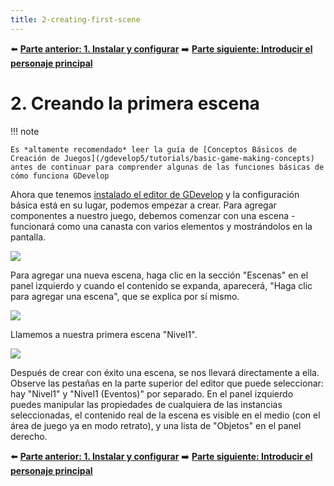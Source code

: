 ```yaml
---
title: 2-creating-first-scene
---
```

⬅️ **[Parte anterior: 1. Instalar y configurar](/es/gdevelop5/tutorials/geometry-monster/1-install-and-setup)** ➡️ **[Parte siguiente: Introducir el personaje principal](/es/gdevelop5/tutorials/geometry-monster/3-introducing-main-character)**

# 2. Creando la primera escena

!!! note

    Es *altamente recomendado* leer la guía de [Conceptos Básicos de Creación de Juegos](/gdevelop5/tutorials/basic-game-making-concepts) antes de continuar para comprender algunas de las funciones básicas de cómo funciona GDevelop

Ahora que tenemos [instalado el editor de GDevelop](/gdevelop5/tutorials/geometry-monster/1-install-and-setup) y la configuración básica está en su lugar, podemos empezar a crear. Para agregar componentes a nuestro juego, debemos comenzar con una escena - funcionará como una canasta con varios elementos y mostrándolos en la pantalla.

![](/gdevelop5/tutorials/geometry-monster/14.png)

Para agregar una nueva escena, haga clic en la sección "Escenas" en el panel izquierdo y cuando el contenido se expanda, aparecerá, "Haga clic para agregar una escena", que se explica por sí mismo.

![](/gdevelop5/tutorials/geometry-monster/15.png)

Llamemos a nuestra primera escena "Nivel1".

![](/gdevelop5/tutorials/geometry-monster/16.png)

Después de crear con éxito una escena, se nos llevará directamente a ella. Observe las pestañas en la parte superior del editor que puede seleccionar: hay "Nivel1" y "Nivel1 (Eventos)" por separado. En el panel izquierdo puedes manipular las propiedades de cualquiera de las instancias seleccionadas, el contenido real de la escena es visible en el medio (con el área de juego ya en modo retrato), y una lista de "Objetos" en el panel derecho.

⬅️ **[Parte anterior: 1. Instalar y configurar](/es/gdevelop5/tutorials/geometry-monster/1-install-and-setup)** ➡️ **[Parte siguiente: Introducir el personaje principal](/es/gdevelop5/tutorials/geometry-monster/3-introducing-main-character)**
